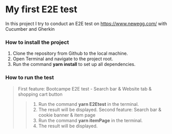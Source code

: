 # My first E2E test

In this project I try to conduct an E2E test on https://www.newegg.com/ with Cucumber and Gherkin

### How to install the project

 1. Clone the repository from Github to the local machine.
 2. Open Terminal and navigate to the project root. 
 3. Run the command **yarn install** to set up all dependencies.

### How to run the test

> First feature: Bootcampe E2E test - Search bar & Website tab & shopping cart button
>> 1. Run the command **yarn E2Etest** in the terminal.
>> 2. The result will be displayed.
> Second feature: Search bar & cookie banner & item page
>> 1. Run the command **yarn itemPage** in the terminal.
>> 2. The result will be displayed.
